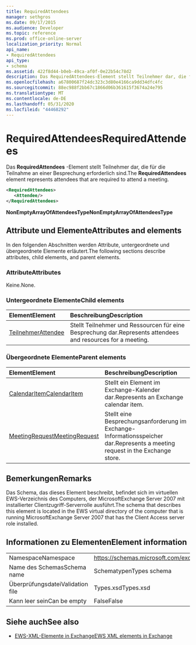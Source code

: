 ```yaml
---
title: RequiredAttendees
manager: sethgros
ms.date: 09/17/2015
ms.audience: Developer
ms.topic: reference
ms.prod: office-online-server
localization_priority: Normal
api_name:
- RequiredAttendees
api_type:
- schema
ms.assetid: 422f8d44-b0eb-49ca-af0f-0e22b54c78d2
description: Das RequiredAttendees-Element stellt Teilnehmer dar, die für die Teilnahme an einer Besprechung erforderlich sind.
ms.openlocfilehash: a67800687f24dc323c3d80e4166ca9dd34dfc4fc
ms.sourcegitcommit: 88ec988f2bb67c1866d06b361615f3674a24e795
ms.translationtype: MT
ms.contentlocale: de-DE
ms.lasthandoff: 05/31/2020
ms.locfileid: "44468292"
---
```

# <a name="requiredattendees"></a><span data-ttu-id="21c66-103">RequiredAttendees</span><span class="sxs-lookup"><span data-stu-id="21c66-103">RequiredAttendees</span></span>

<span data-ttu-id="21c66-104">Das **RequiredAttendees** -Element stellt Teilnehmer dar, die für die Teilnahme an einer Besprechung erforderlich sind.</span><span class="sxs-lookup"><span data-stu-id="21c66-104">The **RequiredAttendees** element represents attendees that are required to attend a meeting.</span></span> 
  
```xml
<RequiredAttendees>
   <Attendee/>
</RequiredAttendees>
```

 <span data-ttu-id="21c66-105">**NonEmptyArrayOfAttendeesType**</span><span class="sxs-lookup"><span data-stu-id="21c66-105">**NonEmptyArrayOfAttendeesType**</span></span>
## <a name="attributes-and-elements"></a><span data-ttu-id="21c66-106">Attribute und Elemente</span><span class="sxs-lookup"><span data-stu-id="21c66-106">Attributes and elements</span></span>

<span data-ttu-id="21c66-107">In den folgenden Abschnitten werden Attribute, untergeordnete und übergeordnete Elemente erläutert.</span><span class="sxs-lookup"><span data-stu-id="21c66-107">The following sections describe attributes, child elements, and parent elements.</span></span>
  
### <a name="attributes"></a><span data-ttu-id="21c66-108">Attribute</span><span class="sxs-lookup"><span data-stu-id="21c66-108">Attributes</span></span>

<span data-ttu-id="21c66-109">Keine.</span><span class="sxs-lookup"><span data-stu-id="21c66-109">None.</span></span>
  
### <a name="child-elements"></a><span data-ttu-id="21c66-110">Untergeordnete Elemente</span><span class="sxs-lookup"><span data-stu-id="21c66-110">Child elements</span></span>

|<span data-ttu-id="21c66-111">**Element**</span><span class="sxs-lookup"><span data-stu-id="21c66-111">**Element**</span></span>|<span data-ttu-id="21c66-112">**Beschreibung**</span><span class="sxs-lookup"><span data-stu-id="21c66-112">**Description**</span></span>|
|:-----|:-----|
|[<span data-ttu-id="21c66-113">Teilnehmer</span><span class="sxs-lookup"><span data-stu-id="21c66-113">Attendee</span></span>](attendee.md) <br/> |<span data-ttu-id="21c66-114">Stellt Teilnehmer und Ressourcen für eine Besprechung dar.</span><span class="sxs-lookup"><span data-stu-id="21c66-114">Represents attendees and resources for a meeting.</span></span>  <br/> |
   
### <a name="parent-elements"></a><span data-ttu-id="21c66-115">Übergeordnete Elemente</span><span class="sxs-lookup"><span data-stu-id="21c66-115">Parent elements</span></span>

|<span data-ttu-id="21c66-116">**Element**</span><span class="sxs-lookup"><span data-stu-id="21c66-116">**Element**</span></span>|<span data-ttu-id="21c66-117">**Beschreibung**</span><span class="sxs-lookup"><span data-stu-id="21c66-117">**Description**</span></span>|
|:-----|:-----|
|[<span data-ttu-id="21c66-118">CalendarItem</span><span class="sxs-lookup"><span data-stu-id="21c66-118">CalendarItem</span></span>](calendaritem.md) <br/> |<span data-ttu-id="21c66-119">Stellt ein Element im Exchange-Kalender dar.</span><span class="sxs-lookup"><span data-stu-id="21c66-119">Represents an Exchange calendar item.</span></span>  <br/> |
|[<span data-ttu-id="21c66-120">MeetingRequest</span><span class="sxs-lookup"><span data-stu-id="21c66-120">MeetingRequest</span></span>](meetingrequest.md) <br/> |<span data-ttu-id="21c66-121">Stellt eine Besprechungsanforderung im Exchange-Informationsspeicher dar.</span><span class="sxs-lookup"><span data-stu-id="21c66-121">Represents a meeting request in the Exchange store.</span></span>  <br/> |
   
## <a name="remarks"></a><span data-ttu-id="21c66-122">Bemerkungen</span><span class="sxs-lookup"><span data-stu-id="21c66-122">Remarks</span></span>

<span data-ttu-id="21c66-123">Das Schema, das dieses Element beschreibt, befindet sich im virtuellen EWS-Verzeichnis des Computers, der MicrosoftExchange Server 2007 mit installierter Clientzugriff-Serverrolle ausführt.</span><span class="sxs-lookup"><span data-stu-id="21c66-123">The schema that describes this element is located in the EWS virtual directory of the computer that is running MicrosoftExchange Server 2007 that has the Client Access server role installed.</span></span>
  
## <a name="element-information"></a><span data-ttu-id="21c66-124">Informationen zu Elementen</span><span class="sxs-lookup"><span data-stu-id="21c66-124">Element information</span></span>

|||
|:-----|:-----|
|<span data-ttu-id="21c66-125">Namespace</span><span class="sxs-lookup"><span data-stu-id="21c66-125">Namespace</span></span>  <br/> |https://schemas.microsoft.com/exchange/services/2006/types  <br/> |
|<span data-ttu-id="21c66-126">Name des Schemas</span><span class="sxs-lookup"><span data-stu-id="21c66-126">Schema name</span></span>  <br/> |<span data-ttu-id="21c66-127">Schematypen</span><span class="sxs-lookup"><span data-stu-id="21c66-127">Types schema</span></span>  <br/> |
|<span data-ttu-id="21c66-128">Überprüfungsdatei</span><span class="sxs-lookup"><span data-stu-id="21c66-128">Validation file</span></span>  <br/> |<span data-ttu-id="21c66-129">Types.xsd</span><span class="sxs-lookup"><span data-stu-id="21c66-129">Types.xsd</span></span>  <br/> |
|<span data-ttu-id="21c66-130">Kann leer sein</span><span class="sxs-lookup"><span data-stu-id="21c66-130">Can be empty</span></span>  <br/> |<span data-ttu-id="21c66-131">False</span><span class="sxs-lookup"><span data-stu-id="21c66-131">False</span></span>  <br/> |
   
## <a name="see-also"></a><span data-ttu-id="21c66-132">Siehe auch</span><span class="sxs-lookup"><span data-stu-id="21c66-132">See also</span></span>



- [<span data-ttu-id="21c66-133">EWS-XML-Elemente in Exchange</span><span class="sxs-lookup"><span data-stu-id="21c66-133">EWS XML elements in Exchange</span></span>](ews-xml-elements-in-exchange.md)

